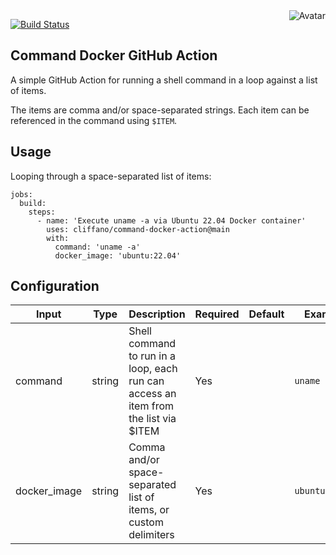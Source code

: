<img align="right" src="https://raw.github.com/cliffano/command-docker-action/master/avatar.jpg" alt="Avatar"/>

[![Build Status](https://github.com/cliffano/command-docker-action/workflows/CI/badge.svg)](https://github.com/cliffano/command-docker-action/actions?query=workflow%3ACI)
<br/>

Command Docker GitHub Action
----------------------------

A simple GitHub Action for running a shell command in a loop against a list of items.

The items are comma and/or space-separated strings. Each item can be referenced in the command using `$ITEM`.

Usage
-----

Looping through a space-separated list of items:

    jobs:
      build:
        steps:
          - name: 'Execute uname -a via Ubuntu 22.04 Docker container'
            uses: cliffano/command-docker-action@main
            with:
              command: 'uname -a'
              docker_image: 'ubuntu:22.04'

Configuration
-------------

| Input | Type | Description | Required | Default | Example |
|-------|------|-------------|----------|---------|---------|
| command | string | Shell command to run in a loop, each run can access an item from the list via $ITEM | Yes | |  `uname -a` |
| docker_image | string | Comma and/or space-separated list of items, or custom delimiters | Yes | | `ubuntu:22.04` |
